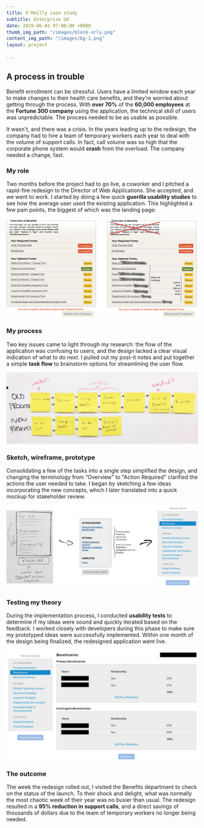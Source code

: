 ```yaml
---
title: O'Reilly case study
subtitle: Enterprise UX
date: 2019-06-02 07:00:00 +0000
thumb_img_path: "/images/block-orly.png"
content_img_path: "/images/bg-1.png"
layout: project

---
```

## A process in trouble

Benefit enrollment can be stressful. Users have a limited window each year to make changes to their health care benefits, and they’re worried about getting through the process. With **over 70%** of the **60,000 employees** at the **Fortune 300 company** using the application, the technical skill of users was unpredictable. The process needed to be as usable as possible.

It wasn't, and there was a crisis. In the years leading up to the redesign, the company had to hire a team of temporary workers each year to deal with the volume of support calls. In fact, call volume was so high that the corporate phone system would **crash** from the overload. The company needed a change, fast.

### My role

Two months before the project had to go live, a coworker and I pitched a rapid-fire redesign to the Director of Web Applications. She accepted, and we went to work. I started by doing a few quick **guerilla usability studies** to see how the average user used the existing application. This highlighted a few pain points, the biggest of which was the landing page:

![](/images/screen-original-full.png)

### My process

Two key issues came to light through my research: the flow of the application was confusing to users, and the design lacked a clear visual indication of what to do next. I pulled out my post-it notes and put together a simple **task flow** to brainstorm options for streamlining the user flow.

![](/images/screen-taskflow.png)

### Sketch, wireframe, prototype

Consolidating a few of the tasks into a single step simplified the design, and changing the terminology from “Overview” to "Action Required" clarified the actions the user needed to take. I began by sketching a few ideas incorporating the new concepts, which I later translated into a quick mockup for stakeholder review.

![](/images/screen-todo.png)

### Testing my theory

During the implementation process, I conducted **usability tests** to determine if my ideas were sound and quickly iterated based on the feedback. I worked closely with developers during this phase to make sure my prototyped ideas were successfully implemented. Within one month of the design being finalized, the redesigned application went live.

![](/images/screen-bootstrap.png)

### The outcome

The week the redesign rolled out, I visited the Benefits department to check on the status of the launch. To their shock and delight, what was normally the most chaotic week of their year was no busier than usual. The redesign resulted in a **95% reduction in support calls**, and a direct savings of thousands of dollars due to the team of temporary workers no longer being needed.